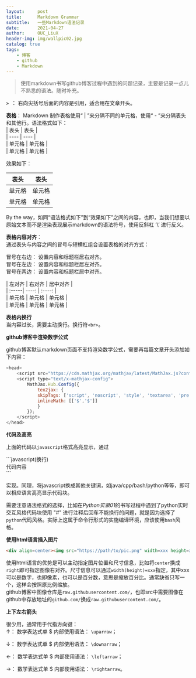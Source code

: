 ```yaml
---
layout:     post
title:      Markdown Grammar
subtitle:   一些Markdown语法记录
date:       2021-04-27
author:     OUC_LiuX
header-img: img/wallpic02.jpg
catalog: true
tags:
    - 博客
    - github
    - Markdown
---
```


<head>
    <script src="https://cdn.mathjax.org/mathjax/latest/MathJax.js?config=TeX-AMS-MML_HTMLorMML" type="text/javascript"></script>
    <script type="text/x-mathjax-config">
        MathJax.Hub.Config({
            tex2jax: {
            skipTags: ['script', 'noscript', 'style', 'textarea', 'pre'],
            inlineMath: [['$','$']]
            }
        });
    </script>
</head>   

> 使用markdown书写github博客过程中遇到的问题记录，主要是记录一点儿不熟悉的语法。随时补充。     


**`> `**： 右向尖括号后面的内容是引用，适合用在文章开头。     

**表格**： Markdown 制作表格使用“ | ”来分隔不同的单元格，使用“ - ”来分隔表头和其他行。语法格式如下：    
 \|  表头  \|  表头  \|    
 \|  ----  \| ----  \|    
 \|  单元格 \| 单元格 \|    
 \|  单元格 \| 单元格 \|      

效果如下：    

 |  表头  |  表头  |    
 |  ----  | ----  |    
 |  单元格 | 单元格 |    
 |  单元格 | 单元格 |    

By the way，如同“语法格式如下”到“效果如下”之间的内容，也即，当我们想要以原始文本而不是渲染表现展示markdown的语法符号，使用反斜杠 ‘\’ 进行反义。     

**表格内容对齐**：    
通过表头与内容之间的冒号与短横杠组合设置表格的对齐方式：   

冒号在右边： 设置内容和标题栏居右对齐。    
冒号在左边： 设置内容和标题栏居左对齐。    
冒号在两边： 设置内容和标题栏居中对齐。   

\| 左对齐 \| 右对齐 \| 居中对齐 \|    
\| :-----\| ----: \| :----: \|    
\| 单元格 \| 单元格 \| 单元格 \|    
\| 单元格 \| 单元格 \| 单元格 \|    

**表格内换行**    
当内容过长，需要主动换行。换行符`<br>`。


**github博客中渲染数学公式**    

github博客默认markdown页面不支持渲染数学公式，需要再每篇文章开头添加如下内容：    
```javascript
<head>
    <script src="https://cdn.mathjax.org/mathjax/latest/MathJax.js?config=TeX-AMS-MML_HTMLorMML" type="text/javascript"></script>
    <script type="text/x-mathjax-config">
        MathJax.Hub.Config({
            tex2jax: {
            skipTags: ['script', 'noscript', 'style', 'textarea', 'pre'],
            inlineMath: [['$','$']]
            }
        });
    </script>
</head>
```     

**代码及高亮**    

上面的代码以`javascript`格式高亮显示，通过    

\`\`\`javascript(换行)       
代码内容   
\`\`\`    

实现。同理，将javascript换成其他关键词，如java/cpp/bash/python等等，即可以相应语言高亮显示代码块。      

需要注意语法格式的选择，比如在*Python实录01*的书写过程中遇到了python实时交互风格代码块使用 "#" 进行注释后回车不能换行的问题，就是因为选择了`python`代码风格。实际上这属于命令行形式的实施编译环境，应该使用`bash`风格。   


**使用html语言插入图片**     

```html    
<div align=center><img src="https://path/to/pic.png" width=xxx height=xxx></div>      
```     

使用html语言的优势是可以主动指定图片位置和尺寸信息，比如将`center`换成`right`即可指定图像右对齐。尺寸信息可以通过`width(height)=xxx`指定，其中xxx可以是数字，也即像素，也可以是百分数，意思是缩放百分比。通常缺省只写一个，这样会按照原比例缩放。    
github博客中图像仓库是`raw.githubusercontent.com/`，也即src中需要图像在github中存放地址的`github.com/`换成`raw.githubusercontent.com/`。      



**上下左右箭头**     

很少用，通常用于代指方向键：      
$\uparrow$： 数学表达式单 \$ 内部使用语法：  `\uparraw`；     

$\downarrow$： 数学表达式单 \$ 内部使用语法：  `\downarraw`；      

$\leftarrow$： 数学表达式单 \$ 内部使用语法：  `\leftarraw`；       

$\rightarrow$： 数学表达式单 \$ 内部使用语法：  `\rightarraw`。      
